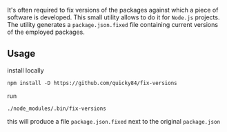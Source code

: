 It's often required to fix versions of the packages against which a piece of software is developed.
This small utility allows to do it for `Node.js` projects.
The utility generates a `package.json.fixed` file containing current versions of the employed packages.

## Usage

install locally
```
npm install -D https://github.com/quicky84/fix-versions
```

run
```
./node_modules/.bin/fix-versions
```

this will produce a file `package.json.fixed` next to the original `package.json`